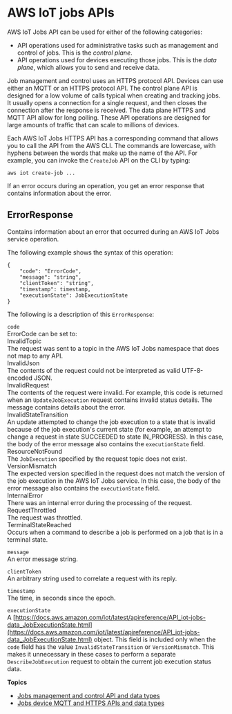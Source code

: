 # AWS IoT jobs APIs<a name="jobs-api"></a>

AWS IoT Jobs API can be used for either of the following categories:
+ API operations used for administrative tasks such as management and control of jobs\. This is the *control plane*\.
+ API operations used for devices executing those jobs\. This is the *data plane*, which allows you to send and receive data\.

Job management and control uses an HTTPS protocol API\. Devices can use either an MQTT or an HTTPS protocol API\. The control plane API is designed for a low volume of calls typical when creating and tracking jobs\. It usually opens a connection for a single request, and then closes the connection after the response is received\. The data plane HTTPS and MQTT API allow for long polling\. These API operations are designed for large amounts of traffic that can scale to millions of devices\.

Each AWS IoT Jobs HTTPS API has a corresponding command that allows you to call the API from the AWS CLI\. The commands are lowercase, with hyphens between the words that make up the name of the API\. For example, you can invoke the `CreateJob` API on the CLI by typing:

```
aws iot create-job ...
```

If an error occurs during an operation, you get an error response that contains information about the error\.

## ErrorResponse<a name="jobs-mqtt-error-response"></a>

Contains information about an error that occurred during an AWS IoT Jobs service operation\.

The following example shows the syntax of this operation:

```
{
    "code": "ErrorCode",
    "message": "string",
    "clientToken": "string",
    "timestamp": timestamp,
    "executionState": JobExecutionState
}
```

The following is a description of this `ErrorResponse`:

`code`  
ErrorCode can be set to:    
InvalidTopic  
The request was sent to a topic in the AWS IoT Jobs namespace that does not map to any API\.  
InvalidJson  
The contents of the request could not be interpreted as valid UTF\-8\-encoded JSON\.  
InvalidRequest  
The contents of the request were invalid\. For example, this code is returned when an `UpdateJobExecution` request contains invalid status details\. The message contains details about the error\.  
InvalidStateTransition  
An update attempted to change the job execution to a state that is invalid because of the job execution's current state \(for example, an attempt to change a request in state SUCCEEDED to state IN\_PROGRESS\)\. In this case, the body of the error message also contains the `executionState` field\.  
ResourceNotFound  
The `JobExecution` specified by the request topic does not exist\.   
VersionMismatch  
The expected version specified in the request does not match the version of the job execution in the AWS IoT Jobs service\. In this case, the body of the error message also contains the `executionState` field\.  
InternalError  
There was an internal error during the processing of the request\.  
RequestThrottled  
The request was throttled\.  
TerminalStateReached  
Occurs when a command to describe a job is performed on a job that is in a terminal state\.

`message`  
An error message string\.

`clientToken`  
An arbitrary string used to correlate a request with its reply\.

`timestamp`  
The time, in seconds since the epoch\.

`executionState`  
A [https://docs.aws.amazon.com/iot/latest/apireference/API_iot-jobs-data_JobExecutionState.html](https://docs.aws.amazon.com/iot/latest/apireference/API_iot-jobs-data_JobExecutionState.html) object\. This field is included only when the `code` field has the value `InvalidStateTransition` or `VersionMismatch`\. This makes it unnecessary in these cases to perform a separate `DescribeJobExecution` request to obtain the current job execution status data\.

**Topics**
+ [Jobs management and control API and data types](jobs-management-control-api.md)
+ [Jobs device MQTT and HTTPS APIs and data types](jobs-mqtt-https-api.md)